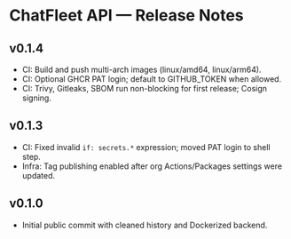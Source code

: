 # ChatFleet API — Release Notes

## v0.1.4
- CI: Build and push multi-arch images (linux/amd64, linux/arm64).
- CI: Optional GHCR PAT login; default to GITHUB_TOKEN when allowed.
- CI: Trivy, Gitleaks, SBOM run non-blocking for first release; Cosign signing.

## v0.1.3
- CI: Fixed invalid `if: secrets.*` expression; moved PAT login to shell step.
- Infra: Tag publishing enabled after org Actions/Packages settings were updated.

## v0.1.0
- Initial public commit with cleaned history and Dockerized backend.

